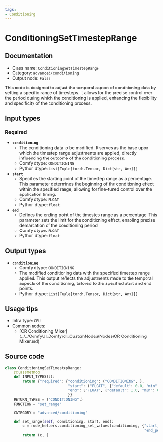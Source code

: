 ```yaml
---
tags:
- Conditioning
---
```


# ConditioningSetTimestepRange
## Documentation
- Class name: `ConditioningSetTimestepRange`
- Category: `advanced/conditioning`
- Output node: `False`

This node is designed to adjust the temporal aspect of conditioning data by setting a specific range of timesteps. It allows for the precise control over the period during which the conditioning is applied, enhancing the flexibility and specificity of the conditioning process.
## Input types
### Required
- **`conditioning`**
    - The conditioning data to be modified. It serves as the base upon which the timestep range adjustments are applied, directly influencing the outcome of the conditioning process.
    - Comfy dtype: `CONDITIONING`
    - Python dtype: `List[Tuple[torch.Tensor, Dict[str, Any]]]`
- **`start`**
    - Specifies the starting point of the timestep range as a percentage. This parameter determines the beginning of the conditioning effect within the specified range, allowing for fine-tuned control over the application timing.
    - Comfy dtype: `FLOAT`
    - Python dtype: `float`
- **`end`**
    - Defines the ending point of the timestep range as a percentage. This parameter sets the limit for the conditioning effect, enabling precise demarcation of the conditioning period.
    - Comfy dtype: `FLOAT`
    - Python dtype: `float`
## Output types
- **`conditioning`**
    - Comfy dtype: `CONDITIONING`
    - The modified conditioning data with the specified timestep range applied. This output reflects the adjustments made to the temporal aspects of the conditioning, tailored to the specified start and end points.
    - Python dtype: `List[Tuple[torch.Tensor, Dict[str, Any]]]`
## Usage tips
- Infra type: `CPU`
- Common nodes:
    - [CR Conditioning Mixer](../../ComfyUI_Comfyroll_CustomNodes/Nodes/CR Conditioning Mixer.md)



## Source code
```python
class ConditioningSetTimestepRange:
    @classmethod
    def INPUT_TYPES(s):
        return {"required": {"conditioning": ("CONDITIONING", ),
                             "start": ("FLOAT", {"default": 0.0, "min": 0.0, "max": 1.0, "step": 0.001}),
                             "end": ("FLOAT", {"default": 1.0, "min": 0.0, "max": 1.0, "step": 0.001})
                             }}
    RETURN_TYPES = ("CONDITIONING",)
    FUNCTION = "set_range"

    CATEGORY = "advanced/conditioning"

    def set_range(self, conditioning, start, end):
        c = node_helpers.conditioning_set_values(conditioning, {"start_percent": start,
                                                                "end_percent": end})
        return (c, )

```
